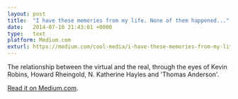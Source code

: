```yaml
---
layout: post
title:  "I have these memories from my life. None of them happened..."
date:   2014-07-10 21:43:01 +0000
type:   text
platform: Medium.com
exturl: https://medium.com/cool-media/i-have-these-memories-from-my-life-none-of-them-happened-54cdf7a14d87
---
```

The relationship between the virtual and the real, through the eyes of Kevin Robins, Howard Rheingold, N. Katherine Hayles and 'Thomas Anderson'.

<a href="https://medium.com/cool-media/i-have-these-memories-from-my-life-none-of-them-happened-54cdf7a14d87">Read it on Medium.com</a>.
